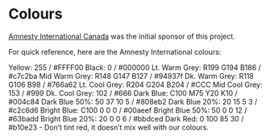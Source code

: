 Colours
====================

[Amnesty International Canada](https://github.com/amnestyinternational) was the initial sponsor of this project. 

For quick reference, here are the Amnesty International colours:

Yellow: 255 / #FFFF00
Black: 0 / #000000
Lt. Warm Grey: R199 G194 B186 / #c7c2ba
Mid Warm Grey: R148 G147 B127 / #94937f
Dk. Warm Grey: R118 G106 B98 / #766a62
Lt. Cool Grey: R204 G204 B204 / #CCC
Mid Cool Grey: 153 / #999
Dk. Cool Grey: 102 / #666
Dark Blue: C100 M75 Y20 K10 / #004c84
Dark Blue 50%: 50 37 10 5 / #808eb2
Dark Blue 20%: 20 15 5 3 / #c2c6d6
Bright Blue: C100 0 0 0 / #00aeef
Bright Blue 50%: 50 0 0 12 / #63badd
Bright Blue 20%: 20 0 0 6 / #bbdced
Dark Red: 0 100 85 30 / #b10e23 - Don’t tint red, it doesn’t mix well with our colours.
